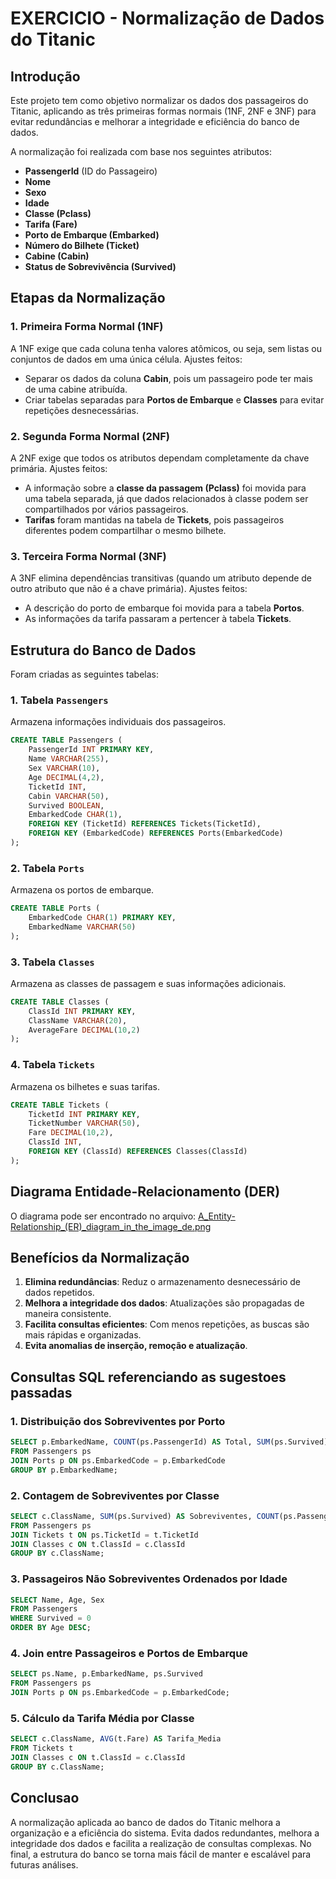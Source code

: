 # EXERCICIO - Normalização de Dados do Titanic

## Introdução

Este projeto tem como objetivo normalizar os dados dos passageiros do Titanic, aplicando as três primeiras formas normais (1NF, 2NF e 3NF) para evitar redundâncias e melhorar a integridade e eficiência do banco de dados.

A normalização foi realizada com base nos seguintes atributos:

- **PassengerId** (ID do Passageiro)
- **Nome**
- **Sexo**
- **Idade**
- **Classe (Pclass)**
- **Tarifa (Fare)**
- **Porto de Embarque (Embarked)**
- **Número do Bilhete (Ticket)**
- **Cabine (Cabin)**
- **Status de Sobrevivência (Survived)**

## Etapas da Normalização

### 1. Primeira Forma Normal (1NF)

A 1NF exige que cada coluna tenha valores atômicos, ou seja, sem listas ou conjuntos de dados em uma única célula. Ajustes feitos:

- Separar os dados da coluna **Cabin**, pois um passageiro pode ter mais de uma cabine atribuída.
- Criar tabelas separadas para **Portos de Embarque** e **Classes** para evitar repetições desnecessárias.

### 2. Segunda Forma Normal (2NF)

A 2NF exige que todos os atributos dependam completamente da chave primária. Ajustes feitos:

- A informação sobre a **classe da passagem (Pclass)** foi movida para uma tabela separada, já que dados relacionados à classe podem ser compartilhados por vários passageiros.
- **Tarifas** foram mantidas na tabela de **Tickets**, pois passageiros diferentes podem compartilhar o mesmo bilhete.

### 3. Terceira Forma Normal (3NF)

A 3NF elimina dependências transitivas (quando um atributo depende de outro atributo que não é a chave primária). Ajustes feitos:

- A descrição do porto de embarque foi movida para a tabela **Portos**.
- As informações da tarifa passaram a pertencer à tabela **Tickets**.

## Estrutura do Banco de Dados

Foram criadas as seguintes tabelas:

### 1. Tabela `Passengers`

Armazena informações individuais dos passageiros.

```sql
CREATE TABLE Passengers (
    PassengerId INT PRIMARY KEY,
    Name VARCHAR(255),
    Sex VARCHAR(10),
    Age DECIMAL(4,2),
    TicketId INT,
    Cabin VARCHAR(50),
    Survived BOOLEAN,
    EmbarkedCode CHAR(1),
    FOREIGN KEY (TicketId) REFERENCES Tickets(TicketId),
    FOREIGN KEY (EmbarkedCode) REFERENCES Ports(EmbarkedCode)
);
```

### 2. Tabela `Ports`

Armazena os portos de embarque.

```sql
CREATE TABLE Ports (
    EmbarkedCode CHAR(1) PRIMARY KEY,
    EmbarkedName VARCHAR(50)
);
```

### 3. Tabela `Classes`

Armazena as classes de passagem e suas informações adicionais.

```sql
CREATE TABLE Classes (
    ClassId INT PRIMARY KEY,
    ClassName VARCHAR(20),
    AverageFare DECIMAL(10,2)
);
```

### 4. Tabela `Tickets`

Armazena os bilhetes e suas tarifas.

```sql
CREATE TABLE Tickets (
    TicketId INT PRIMARY KEY,
    TicketNumber VARCHAR(50),
    Fare DECIMAL(10,2),
    ClassId INT,
    FOREIGN KEY (ClassId) REFERENCES Classes(ClassId)
);
```

## Diagrama Entidade-Relacionamento (DER)

O diagrama pode ser encontrado no arquivo: [A\_Entity-Relationship\_(ER)\_diagram\_in\_the\_image\_de.png](A_Entity-Relationship_\(ER\)_diagram_in_the_image_de.png)

## Benefícios da Normalização

1. **Elimina redundâncias**: Reduz o armazenamento desnecessário de dados repetidos.
2. **Melhora a integridade dos dados**: Atualizações são propagadas de maneira consistente.
3. **Facilita consultas eficientes**: Com menos repetições, as buscas são mais rápidas e organizadas.
4. **Evita anomalias de inserção, remoção e atualização**.

## Consultas SQL referenciando as sugestoes passadas

### 1. Distribuição dos Sobreviventes por Porto

```sql
SELECT p.EmbarkedName, COUNT(ps.PassengerId) AS Total, SUM(ps.Survived) AS Sobreviventes
FROM Passengers ps
JOIN Ports p ON ps.EmbarkedCode = p.EmbarkedCode
GROUP BY p.EmbarkedName;
```

### 2. Contagem de Sobreviventes por Classe

```sql
SELECT c.ClassName, SUM(ps.Survived) AS Sobreviventes, COUNT(ps.PassengerId) - SUM(ps.Survived) AS Nao_Sobreviventes
FROM Passengers ps
JOIN Tickets t ON ps.TicketId = t.TicketId
JOIN Classes c ON t.ClassId = c.ClassId
GROUP BY c.ClassName;
```

### 3. Passageiros Não Sobreviventes Ordenados por Idade

```sql
SELECT Name, Age, Sex
FROM Passengers
WHERE Survived = 0
ORDER BY Age DESC;
```

### 4. Join entre Passageiros e Portos de Embarque

```sql
SELECT ps.Name, p.EmbarkedName, ps.Survived
FROM Passengers ps
JOIN Ports p ON ps.EmbarkedCode = p.EmbarkedCode;
```

### 5. Cálculo da Tarifa Média por Classe

```sql
SELECT c.ClassName, AVG(t.Fare) AS Tarifa_Media
FROM Tickets t
JOIN Classes c ON t.ClassId = c.ClassId
GROUP BY c.ClassName;
```

## Conclusao

A normalização aplicada ao banco de dados do Titanic melhora a organização e a eficiência do sistema. Evita dados redundantes, melhora a integridade dos dados e facilita a realização de consultas complexas. No final, a estrutura do banco se torna mais fácil de manter e escalável para futuras análises.
